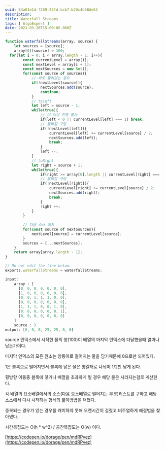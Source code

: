 ```yaml
---
uuid: 84a01e1d-f289-45fd-bcb7-b20c4d58de63
description: 
title: Waterfall Streams
tags: [ AlgoExpert ]
date: 2021-03-26T15:00:00.000Z
---
```








```jsx
function waterfallStreams(array, source) {
	let sources = [source];
	array[0][source] = 100; 
  for(let i = 0; i < array.length - 1; i++){
		const currentLevel = array[i];
		const nextLevel = array[i + 1];
		const nextSources = new Set();
		for(const source of sources){
			// 바로 뚫려있는 경우
			if(!nextLevel[source]){
				nextSources.add(source);
				continue;
			}
			// toLeft
			let left = source - 1;
			while(true){
				// 더 이상 진행 불가
				if(left < 0 || currentLevel[left] === 1) break;
				// 물빠짐 구멍
				if(!nextLevel[left]){
					currentLevel[left] += currentLevel[source] / 2;
					nextSources.add(left);
					break;
				}
				left --;
			}
			// toRight
			let right = source + 1;
			while(true){
				if(right >= array[0].length || currentLevel[right] === 1) break;
				// 물빠짐 구멍
				if(!nextLevel[right]){
					currentLevel[right] += currentLevel[source] / 2;
					nextSources.add(right);
					break;
				}
				right ++;
			}
		}
		
		// 다음 소스 배치
		for(const source of nextSources){
			nextLevel[source] = currentLevel[source];
		}
		sources = [...nextSources];
	}
	return array[array.length - 1];
}

// Do not edit the line below.
exports.waterfallStreams = waterfallStreams;
```

```jsx
input:
	array : [
	  [0, 0, 0, 0, 0, 0, 0],
	  [1, 0, 0, 0, 0, 0, 0],
	  [0, 0, 1, 1, 1, 0, 0],
	  [0, 0, 0, 0, 0, 0, 0],
	  [1, 1, 1, 0, 0, 1, 0],
	  [0, 0, 0, 0, 0, 0, 1],
	  [0, 0, 0, 0, 0, 0, 0]
	]
	source : 3
output: [0, 0, 0, 25, 25, 0, 0]
```

source 인덱스에서 시작한 물의 양(100)이 배열의 마지막 인덱스에 다달했을때 얼마나 남는가이다.

마지막 인덱스의 모든 원소는 양동이로 떨어지는 물을 담기때문에 0으로만 되어있다.

1은 블록으로 떨어지면서 블록에 닿은 물은 양갈래로 나뉘며 1/2만 남게 된다.

횡방향 이동중 블록에 닿거나 배열을 초과하게 될 경우 해당 물은 사라지는걸로 계산한다.

각 배열의 요소배열에서의 소스(다음 요소배열로 떨어지는 부분)리스트를 구하고 해당 소스에서 다시 시작하는 형식의 풀이방법을 택했다.

중복되는 경우가 있는 경우를 캐치하지 못해 오랜시간이 걸렸고 비주얼하게 해결법을 찾아냈다..

시간복잡도는 O(h * w^2) / 공간복잡도는 O(w) 이다.

[https://codepen.io/dorage/pen/mdRPvez](https://codepen.io/dorage/pen/mdRPvez)